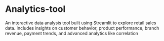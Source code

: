 # Analytics-tool
An interactive data analysis tool built using Streamlit to explore retail sales data. Includes insights on customer behavior, product performance, branch revenue, payment trends, and advanced analytics like correlation

